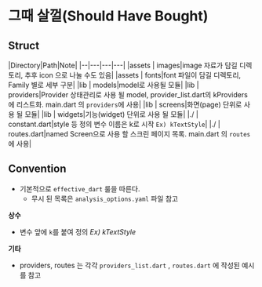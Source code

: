 # 그때 살껄(Should Have Bought)


##  Struct

|Directory|Path|Note|
|--|---|---|---|
|assets | images|image 자료가 담길 디렉토리, 추후 icon 으로 나눌 수도 있음|
|assets | fonts|font 파일이 담길 디렉토리, Family 별로 세부 구분|
|lib | models|model로 사용될 모듈|
|lib | providers|Provider 상태관리로 사용 될 model, provider_list.dart의 kProviders 에 리스트화. main.dart 의 `providers`에 사용|
|lib | screens|화면(page) 단위로 사용 될 모듈|
|lib | widgets|기능(widget) 단위로 사용 될 모듈|
|./ | constant.dart|style 등 정의 변수 이름은 k로 시작 `Ex) kTextStyle`|
|./ | routes.dart|named Screen으로 사용 할 스크린 페이지 목록. main.dart 의 `routes`에 사용|



## Convention

- 기본적으로 `effective_dart` 룰을 따른다.
    - 무시 된 목록은 `analysis_options.yaml` 파일 참고

**상수**
- 변수 앞에 `k`를 붙여 정의  _Ex) kTextStyle_

**기타**
- providers, routes 는 각각 `providers_list.dart` , `routes.dart` 에 작성된 예시를 참고
